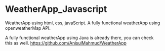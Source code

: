 # WeatherApp_Javascript

WeatherApp using html, css, javaScript. A fully functional weatherApp using openweatherMap API.

A fully functional weatherApp using Java is already there, you can check this as well. https://github.com/AnisulMahmud/WeatherApp
